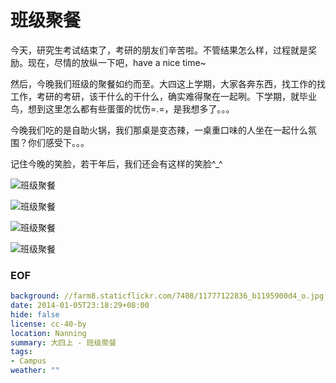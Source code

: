 班级聚餐
========

今天，研究生考试结束了，考研的朋友们辛苦啦。不管结果怎么样，过程就是奖励。现在，尽情的放纵一下吧，have a nice time~

然后，今晚我们班级的聚餐如约而至。大四这上学期，大家各奔东西，找工作的找工作，考研的考研，该干什么的干什么，确实难得聚在一起咧。下学期，就毕业鸟，想到这里怎么都有些蛋蛋的忧伤=.=，是我想多了。。。

今晚我们吃的是自助火锅，我们那桌是变态辣，一桌重口味的人坐在一起什么氛围？你们感受下。。。

记住今晚的笑脸，若干年后，我们还会有这样的笑脸^_^

![班级聚餐](//farm8.staticflickr.com/7408/11777122836_b1195900d4_o.jpg)

![班级聚餐](//farm6.staticflickr.com/5478/11776770354_8bf80a3a77_o.jpg)

![班级聚餐](//farm4.staticflickr.com/3773/11776351475_4d7849434f_o.jpg)

![班级聚餐](//farm6.staticflickr.com/5533/11776795053_4f1c9fff61_o.jpg)


### EOF
```yaml
background: //farm8.staticflickr.com/7408/11777122836_b1195900d4_o.jpg
date: 2014-01-05T23:18:29+08:00
hide: false
license: cc-40-by
location: Nanning
summary: 大四上 - 班级聚餐
tags:
- Campus
weather: ""
```
